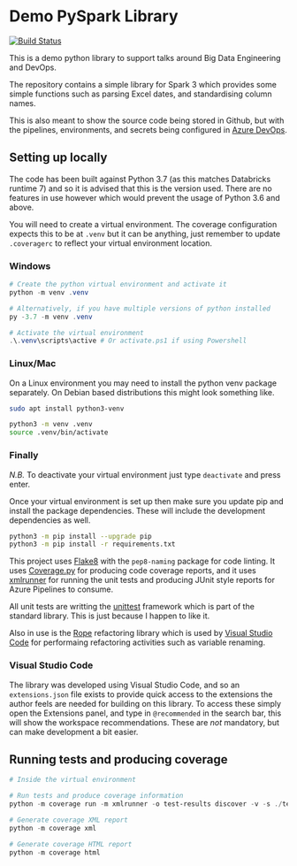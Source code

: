 # Demo PySpark Library

[![Build Status](https://dev.azure.com/dazfuller/Talks/_apis/build/status/demo-pyspark-lib?branchName=main)](https://dev.azure.com/dazfuller/Talks/_build/latest?definitionId=10&branchName=main)

This is a demo python library to support talks around Big Data Engineering and DevOps.

The repository contains a simple library for Spark 3 which provides some simple functions such as parsing Excel dates, and standardising column names.

This is also meant to show the source code being stored in Github, but with the pipelines, environments, and secrets being configured in [Azure DevOps](https://dev.azure.com).

## Setting up locally

The code has been built against Python 3.7 (as this matches Databricks runtime 7) and so it is advised that this is the version used. There are no features in use however which would prevent the usage of Python 3.6 and above.

You will need to create a virtual environment. The coverage configuration expects this to be at `.venv` but it can be anything, just remember to update `.coveragerc` to reflect your virtual environment location.

### Windows

```powershell
# Create the python virtual environment and activate it
python -m venv .venv

# Alternatively, if you have multiple versions of python installed
py -3.7 -m venv .venv

# Activate the virtual environment
.\.venv\scripts\active # Or activate.ps1 if using Powershell
```

### Linux/Mac

On a Linux environment you may need to install the python venv package separately. On Debian based distributions this might look something like.

```bash
sudo apt install python3-venv
```

```bash
python3 -m venv .venv
source .venv/bin/activate
```

### Finally

_N.B._ To deactivate your virtual environment just type `deactivate` and press enter.

Once your virtual environment is set up then make sure you update pip and install the package dependencies. These will include the development dependencies as well.

```bash
python3 -m pip install --upgrade pip
python3 -m pip install -r requirements.txt
```

This project uses [Flake8](https://flake8.pycqa.org/) with the `pep8-naming` package for code linting. It uses [Coverage.py](https://coverage.readthedocs.io/) for producing code coverage reports, and it uses [xmlrunner](https://github.com/xmlrunner/unittest-xml-reporting) for running the unit tests and producing JUnit style reports for Azure Pipelines to consume.

All unit tests are writting the [unittest](https://docs.python.org/3/library/unittest.html) framework which is part of the standard library. This is just because I happen to like it.

Also in use is the [Rope](https://github.com/python-rope/rope) refactoring library which is used by [Visual Studio Code](https://code.visualstudio.com) for performaing refactoring activities such as variable renaming.

### Visual Studio Code

The library was developed using Visual Studio Code, and so an `extensions.json` file exists to provide quick access to the extensions the author feels are needed for building on this library. To access these simply open the Extensions panel, and type in `@recommended` in the search bar, this will show the workspace recommendations. These are _not_ mandatory, but can make development a bit easier.

## Running tests and producing coverage

```powershell
# Inside the virtual environment

# Run tests and produce coverage information
python -m coverage run -m xmlrunner -o test-results discover -v -s ./tests -p test_*.py

# Generate coverage XML report
python -m coverage xml

# Generate coverage HTML report
python -m coverage html
```
